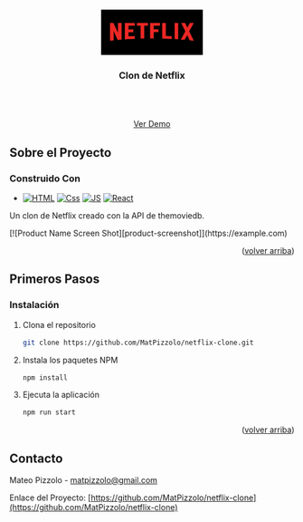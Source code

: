 <!-- Improved compatibility of back to top link: See: https://github.com/othneildrew/Best-README-Template/pull/73 -->
<a name="readme-top"></a>
<!-- PROJECT LOGO -->
<br />
<div align="center">
  <a href="https://github.com/github_username/repo_name">
    <img src="./src/netflixLogo.jpeg" alt="Logo" width="180" height="80">
  </a>
<h3 align="center">Clon de Netflix</h3>
  <p align="center">
    <br />
    <br />
    <br />
    <a href="https://netflix-clone-mp.netlify.app" target="_blank">Ver Demo</a>
  </p>
</div>

<!-- ABOUT THE PROJECT -->
## Sobre el Proyecto
### Construido Con
* [![HTML][HTML]][HTML-url]
 [![Css][Css.com]][Css-url]
 [![JS][Js]][Js-url]
 [![React][React.js]][React-url]
 <p>Un clon de Netflix creado con la API de themoviedb.</p> 
[![Product Name Screen Shot][product-screenshot]](https://example.com)
<p align="right">(<a href="#readme-top">volver arriba</a>)</p>

<!-- GETTING STARTED -->
## Primeros Pasos
### Instalación
1. Clona el repositorio
   ```sh
   git clone https://github.com/MatPizzolo/netflix-clone.git
   ```
2. Instala los paquetes NPM
   ```sh
   npm install
   ```
3. Ejecuta la aplicación
   ```sh
   npm run start
   ```
<p align="right">(<a href="#readme-top">volver arriba</a>)</p>

<!-- CONTACT -->
## Contacto

Mateo Pizzolo - matpizzolo@gmail.com

Enlace del Proyecto: [https://github.com/MatPizzolo/netflix-clone](https://github.com/MatPizzolo/netflix-clone)


<!-- MARKDOWN LINKS & IMAGES -->
<!-- https://www.markdownguide.org/basic-syntax/#reference-style-links -->
[product-screenshot]: src/web-screenshot.png
[React.js]: https://img.shields.io/badge/React-20232A?style=for-the-badge&logo=react&logoColor=61DAFB
[React-url]: https://reactjs.org/
[css.com]: https://img.shields.io/badge/CSS3-1572B6?style=for-the-badge&logo=css3&logoColor=white
[Css-url]: https://reactjs.org/
[HTML]: https://img.shields.io/badge/HTML5-E34F26?style=for-the-badge&logo=html5&logoColor=white
[HTML-url]: https://reactjs.org/
[JS]: https://img.shields.io/badge/JavaScript-323330?style=for-the-badge&logo=javascript&logoColor=F7DF1E
[JS-url]: https://reactjs.org/
